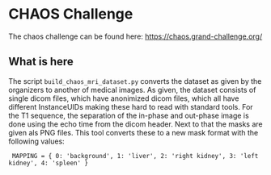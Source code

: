 # CHAOS Challenge
The chaos challenge can be found here: https://chaos.grand-challenge.org/

## What is here
The script `build_chaos_mri_dataset.py` converts the dataset as given by the organizers to another of medical images.
As given, the dataset consists of single dicom files, which have anonimized dicom files, which all have different
InstanceUIDs making these hard to read with standard tools. For the T1 sequence, the separation of the in-phase and
out-phase image is done using the echo time from the dicom header. Next to that the masks are given als PNG files.
This tool converts these to a new mask format with the following values:

`
MAPPING = {
    0: 'background',
    1: 'liver',
    2: 'right kidney',
    3: 'left kidney',
    4: 'spleen'
}`